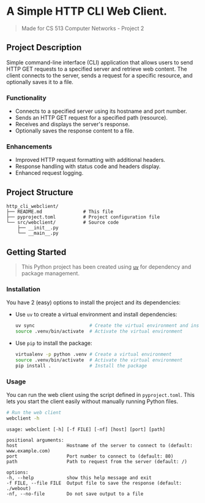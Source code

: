 # A Simple HTTP CLI Web Client.

> Made for CS 513 Computer Networks - Project 2

## Project Description

Simple command-line interface (CLI) application that allows users to send HTTP GET requests to a specified server and retrieve web content. The client connects to the server, sends a request for a specific resource, and optionally saves it to a file.

### Functionality

- Connects to a specified server using its hostname and port number.
- Sends an HTTP GET request for a specified path (resource).
- Receives and displays the server's response.
- Optionally saves the response content to a file.

### Enhancements

- Improved HTTP request formatting with additional headers.
- Response handling with status code and headers display.
- Enhanced request logging.


## Project Structure

```plaintext
http_cli_webclient/
├── README.md               # This file
├── pyproject.toml          # Project configuration file
└── src/webclient/          # Source code
    ├── __init__.py
    └── __main__.py
```

## Getting Started

> This Python project has been created using [`uv`](docs.astral.sh/uv/) for dependency and package management.

### Installation

You have 2 (easy) options to install the project and its dependencies:

- Use `uv` to create a virtual environment and install dependencies:

  ```bash
  uv sync                    # Create the virtual environment and install the package
  source .venv/bin/activate  # Activate the virtual environment
  ```

- Use `pip` to install the package:

  ```bash
  virtualenv -p python .venv # Create a virtual environment
  source .venv/bin/activate  # Activate the virtual environment
  pip install .              # Install the package
  ```

### Usage

You can run the web client using the script defined in `pyproject.toml`. This lets you start the client easily without manually running Python files.

```bash
# Run the web client
webclient -h
```

```plaintext
usage: webclient [-h] [-f FILE] [-nf] [host] [port] [path]

positional arguments:
host                  Hostname of the server to connect to (default: www.example.com)
port                  Port number to connect to (default: 80)
path                  Path to request from the server (default: /)

options:
-h, --help            show this help message and exit
-f FILE, --file FILE  Output file to save the response (default: ./webout)
-nf, --no-file        Do not save output to a file
```

